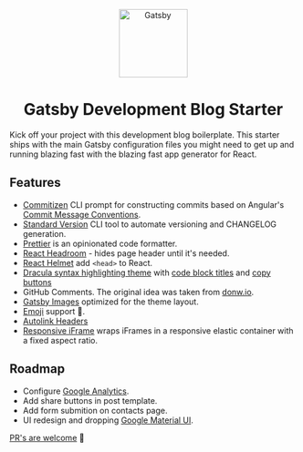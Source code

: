 <p align="center">
    <img alt="Gatsby" src="https://www.gatsbyjs.org/monogram.svg" width="120" />
</p>

<h1 align="center">
    Gatsby Development Blog Starter
</h1>

Kick off your project with this development blog boilerplate. This starter ships with the main Gatsby configuration files you might need to get up and running blazing fast with the blazing fast app generator for React.

## Features

* [Commitizen](https://github.com/commitizen/cz-cli) CLI prompt for constructing commits based on Angular's [Commit Message Conventions](https://gist.github.com/stephenparish/9941e89d80e2bc58a153).
* [Standard Version](https://github.com/conventional-changelog/standard-version) CLI tool to automate versioning and CHANGELOG generation.
* [Prettier](https://github.com/prettier/prettier) is an opinionated code formatter.
* [React Headroom](https://github.com/KyleAMathews/react-headroom) - hides page header until it's needed.
* [React Helmet](https://github.com/nfl/react-helmet) add `<head>` to React.
* [Dracula syntax highlighting theme](https://github.com/iamskok/gatsby-prismjs-dracula) with [code block titles](https://github.com/DSchau/gatsby-remark-code-titles) and [copy buttons](https://github.com/DSchau/gatsby-remark-code-buttons)
* GitHub Comments. The original idea was taken from [donw.io](http://donw.io/post/github-comments/).
* [Gatsby Images](https://www.gatsbyjs.org/packages/gatsby-image/) optimized for the theme layout.
* [Emoji](https://www.gatsbyjs.org/packages/gatsby-remark-emoji-unicode/) support 🎉.
* [Autolink Headers](https://www.gatsbyjs.org/packages/gatsby-remark-autolink-headers/)
* [Responsive iFrame](https://www.gatsbyjs.org/packages/gatsby-remark-responsive-iframe/) wraps iFrames in a responsive elastic container with a fixed aspect ratio. 

## Roadmap

* Configure [Google Analytics](https://www.gatsbyjs.org/packages/gatsby-plugin-google-analytics/).
* Add share buttons in post template.
* Add form submition on contacts page.
* UI redesign and dropping [Google Material UI](https://github.com/mui-org/material-ui).

[PR's are welcome](https://github.com/iamskok/gatsby-dev-blog-starter/pulls) 🤗
